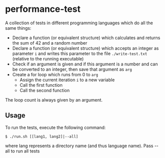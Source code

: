 # performance-test

A collection of tests in different programming languages which do all the same things:

- Declare a function (or equivalent structure) which calculates and returns the sum of 42 and a random number
- Declare a function (or equivalent structure) which accepts an integer as parameter `i` and writes this parameter to the file `./write-test.txt` (relative to the running executable)
- Check if an argument is given and if this argument is a number and can be converted to an integer, then save that argument as `arg`
- Create a for loop which runs from 0 to `arg`
  - Assign the current iteration `i` to a new variable
  - Call the first function
  - Call the second function

The loop count is always given by an argument.

## Usage

To run the tests, execute the following command:

```shell
$ ./run.sh [[lang1, lang2]|--all]
```

where lang represents a directory name (and thus language name). Pass --all to run all tests
